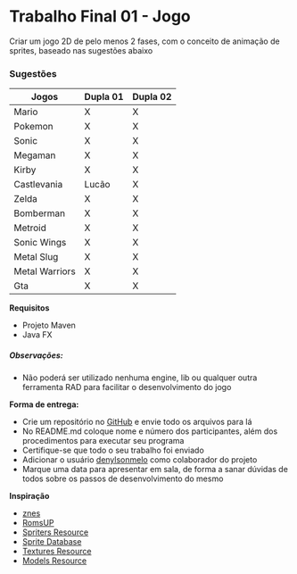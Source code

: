 # Trabalho Final 01 - Jogo
Criar um jogo 2D de pelo menos 2 fases, com o conceito de animação de sprites, baseado nas sugestões abaixo

### Sugestões
Jogos           |   Dupla 01    |   Dupla 02
---             |   ---         |   ---
Mario           |   X           |   X
Pokemon         |   X           |   X
Sonic           |   X           |   X
Megaman         |   X           |   X
Kirby           |   X           |   X
Castlevania     |   Lucão       |   X
Zelda           |   X           |   X
Bomberman       |   X           |   X
Metroid         |   X           |   X
Sonic Wings     |   X           |   X
Metal Slug      |   X           |   X
Metal Warriors  |   X           |   X
Gta             |   X           |   X

**Requisitos**
* Projeto Maven
* Java FX

##### Observações:
- Não poderá ser utilizado nenhuma engine, lib ou qualquer outra ferramenta RAD para facilitar o desenvolvimento do jogo


**Forma de entrega:**
* Crie um repositório no [GitHub] e envie todo os arquivos para lá
* No README.md coloque nome e número dos participantes, além dos procedimentos para executar seu programa
* Certifique-se que todo o seu trabalho foi enviado
* Adicionar o usuário [denylsonmelo] como colaborador do projeto
* Marque uma data para apresentar em sala, de forma a sanar dúvidas de todos sobre os passos de desenvolvimento do mesmo

**Inspiração**
* [znes]
* [RomsUP]
* [Spriters Resource]
* [Sprite Database]
* [Textures Resource]
* [Models Resource]

[GitHub]: https://github.com/
[denylsonmelo]: https://github.com/denylsonmelo/

[znes]: http://www.zsnes.com/
[RomsUP]: http://www.romsup.com/
[Spriters Resource]: https://www.spriters-resource.com/
[Sprite Database]: http://spritedatabase.net/
[Textures Resource]: https://www.textures-resource.com/
[Models Resource]: https://www.models-resource.com/